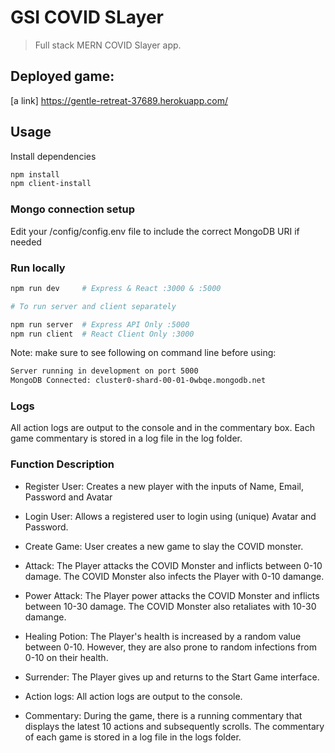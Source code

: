 # GSI COVID SLayer

> Full stack MERN COVID Slayer app.

## Deployed game:

[a link] https://gentle-retreat-37689.herokuapp.com/

## Usage

Install dependencies

```bash
npm install
npm client-install
```

### Mongo connection setup

Edit your /config/config.env file to include the correct MongoDB URI if needed

### Run locally

```bash
npm run dev     # Express & React :3000 & :5000

# To run server and client separately

npm run server  # Express API Only :5000
npm run client  # React Client Only :3000
```

Note: make sure to see following on command line before using:

```bash
Server running in development on port 5000
MongoDB Connected: cluster0-shard-00-01-0wbqe.mongodb.net
```

### Logs

All action logs are output to the console and in the commentary box.
Each game commentary is stored in a log file in the log folder.

### Function Description

- Register User:
  Creates a new player with the inputs of Name, Email, Password and Avatar

- Login User:
  Allows a registered user to login using (unique) Avatar and Password.

- Create Game:
  User creates a new game to slay the COVID monster.

- Attack:
  The Player attacks the COVID Monster and inflicts between 0-10 damage.
  The COVID Monster also infects the Player with 0-10 damange.

- Power Attack:
  The Player power attacks the COVID Monster and inflicts between 10-30 damage.
  The COVID Monster also retaliates with 10-30 damange.

- Healing Potion:
  The Player's health is increased by a random value between 0-10. However, they are also prone to random infections from 0-10 on their health.

- Surrender:
  The Player gives up and returns to the Start Game interface.

- Action logs:
  All action logs are output to the console.

- Commentary:
  During the game, there is a running commentary that displays the latest 10 actions and subsequently scrolls. The commentary of each game is stored in a log file in the logs folder.
